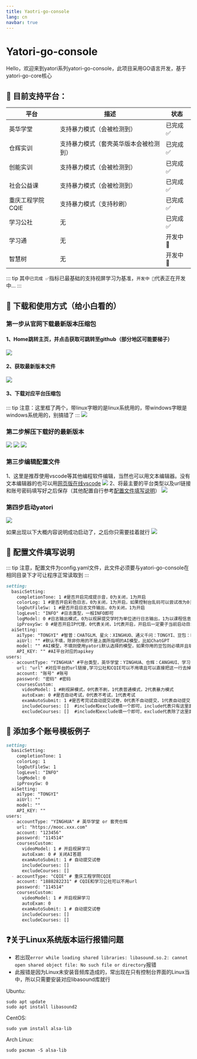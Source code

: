 ```yaml
---
title: Yaotri-go-console
lang: cn
navbar: true
---
```

# Yatori-go-console
Hello，欢迎来到yatori系列yatori-go-console，此项目采用GO语言开发，基于yatori-go-core核心

## 🎯 目前支持平台：

| 平台             | 描述                                   | 状态     |
| ---------------- | -------------------------------------- | -------- |
| 英华学堂         | 支持暴力模式（会被检测到）             | 已完成 ✅ |
| 仓辉实训         | 支持暴力模式（套壳英华版本会被检测到） | 已完成 ✅ |
| 创能实训         | 支持暴力模式（会被检测到）             | 已完成 ✅ |
| 社会公益课       | 支持暴力模式（会被检测到）             | 已完成 ✅ |
| 重庆工程学院CQIE | 支持暴力模式（支持秒刷）                 | 已完成 ✅ |
| 学习公社         | 无                                     | 已完成 ✅ |
| 学习通           | 无                                     | 开发中 🚧 |
| 智慧树           | 无                                     | 开发中 🚧 |

::: tip
其中`已完成 ✅`指标已最基础的支持视屏学习为基准，`开发中 🚧`代表正在开发中...
:::

## 🚀 下载和使用方式（给小白看的）
### 第一步从官网下载最新版本压缩包
#### 1、Home跳转主页，并点击获取可跳转至github（部分地区可能要梯子）
![](./assets/img/download_1.png)
#### 2、获取最新版本文件
![](./assets/img/download_2.png)
#### 3、下载对应平台压缩包
::: tip
注意：这里框了两个，带linux字眼的是linux系统用的，带windows字眼是windows系统用的，别搞错了
:::
![](./assets/img/download_3.png)

### 第二步解压下载好的最新版本
![](./assets/img/download_4.png)
![](./assets/img/download_5.png)
![](./assets/img/download_6.png)

### 第三步编辑配置文件
1、这里是推荐使用vscode等其他编程软件编辑，当然也可以用文本编辑器。没有文本编辑器的也可以用[网页版在线vscode](https://vscode.dev)
![](./assets/img/download_7.png)
2、将最主要的平台类型以及url链接和账号密码填写好之后保存（其他配置自行参考[配置文件填写说明](#🚀-配置文件填写说明)）
![](./assets/img/download_8.png)

### 第四步启动yatori
![](./assets/img/download_9.png)

如果出现以下大概内容说明成功启动了，之后你只需要挂着就行
![](./assets/img/download_10.png)

## 🚀 配置文件填写说明
::: tip
注意，配置文件为config.yaml文件，此文件必须要与yatori-go-console在相同目录下才可让程序正常读取到
:::
```markdown
setting:
  basicSetting:
    completionTone: 1 #是否开启完成提示音，0为关闭，1为开启
    colorLog: 1 #是否开启彩色日志，0为关闭，1为开启，如果控制台乱码可以尝试改为0关闭
    logOutFileSw: 1 #是否开启日志文件输出，0为关闭，1为开启
    logLevel: "INFO" #日志类型，一般INFO即可
    logModel: 0 #日志输出模式，0为以视屏提交学时为单位进行日志输出，1为以课程信息为单位进行输出
    ipProxySw: 0 #是否开启IP代理，0代表关闭，1代表开启，开启后一定要子当前启动目录下创建ip.txt这个ip池文件，里面填写对应的代理IP即可，一行一个。注意，代理的IP一定要支持Https
  aiSetting:
    aiType: "TONGYI" #智普：CHATGLM、星火：XINGHUO、通义千问：TONGYI、豆包：DOUBAO、其他模型：OTHER
    aiUrl: "" #默认不填，除非你用的不是上面所指明的AI模型，比如ChatGPT
    model: "" #AI模型，不填则使用yatori默认选择的模型，如果你用的豆包则必填并且填的是接入点ID非模型名称，比如ep-2024xxxxx
    API_KEY: "" #AI平台对应的apikey
users:
  - accountType: "YINGHUA" #平台类型，英华学堂：YINGHUA、仓辉：CANGHUI、学习公社：ENAEA、学习通：XUEXIT、重庆工业学院：CQIE
    url: "url" #对应平台的url链接,学习公社和CQIE可以不用填且可以直接把这一行去掉
    account: "账号" #账号
    password: "密码" #密码
    coursesCustom:
      videoModel: 1 #刷视屏模式，0代表不刷，1代表普通模式，2代表暴力模式
      autoExam: 0 #是否自动考试，0代表不考试，1代表考试
      examAutoSubmit: 1 #是否考完试自动提交试卷，0代表不自动提交，1代表自动提交
      includeCourses: []  #include和exclude填一个即可，include代表只有这里面的课程才刷，填课程名称，比如["xxxx","xxxx"]，学习公社填必修课程或者选修课程等
      excludeCourses: []  #include和exclude填一个即可，exclude代表除了这里面的课程其他都刷，填课程名称，比如["xxxx","xxxx"]，学习公社填必修课程或者选修课程等
```





## 🚀 添加多个账号模板例子

```markdown
setting:
  basicSetting:
    completionTone: 1
    colorLog: 1
    logOutFileSw: 1
    logLevel: "INFO"
    logModel: 0
    ipProxySw: 0
  aiSetting:
    aiType: "TONGYI"
    aiUrl: ""
    model: ""
    API_KEY: ""
users:
  - accountType: "YINGHUA" # 英华学堂 or 套壳仓辉
    url: "https://mooc.xxx.com"
    account: "123456"
    password: "114514"
    coursesCustom:
      videoModel: 1 # 开启视屏学习
      autoExam: 0 # 关闭AI答题
      examAutoSubmit: 1 # 自动提交试卷
      includeCourses: []
      excludeCourses: []
  - accountType: "CQIE" # 重庆工程学院CQIE
    account: "1888282231" # CQIE和学习公社可以不用url
    password: "114514"
    coursesCustom:
      videoModel: 1 # 开启视屏学习
      autoExam: 0
      examAutoSubmit: 1 # 自动提交试卷
      includeCourses: []
      excludeCourses: []
```


## ❓关于Linux系统版本运行报错问题
* 若出现`error while loading shared libraries: libasound.so.2: cannot open shared object file: No such file or directory`报错
* 此报错是因为Linux未安装音频库造成的，常出现在只有控制台界面的Linux当中，所以只需要安装对应libasound库就行

Ubuntu:
```shell
sudo apt update
sudo apt install libasound2
```

CentOS:
```shell
sudo yum install alsa-lib
```

Arch Linux:
```shell
sudo pacman -S alsa-lib
```